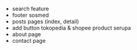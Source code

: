 - search feature
- footer sosmed
- posts pages (index, detail)
- add button tokopedia & shopee product serupa
- about page
- contact page